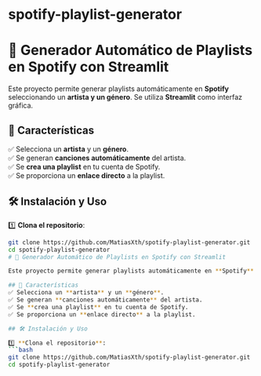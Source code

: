 # spotify-playlist-generator
# 🎵 Generador Automático de Playlists en Spotify con Streamlit

Este proyecto permite generar playlists automáticamente en **Spotify** seleccionando un **artista y un género**. Se utiliza **Streamlit** como interfaz gráfica.

## 🚀 Características
✅ Selecciona un **artista** y un **género**.  
✅ Se generan **canciones automáticamente** del artista.  
✅ Se **crea una playlist** en tu cuenta de Spotify.  
✅ Se proporciona un **enlace directo** a la playlist.  

## 🛠 Instalación y Uso

1️⃣ **Clona el repositorio**:
```bash
git clone https://github.com/MatiasXth/spotify-playlist-generator.git
cd spotify-playlist-generator
# 🎵 Generador Automático de Playlists en Spotify con Streamlit

Este proyecto permite generar playlists automáticamente en **Spotify** seleccionando un **artista y un género**. Se utiliza **Streamlit** como interfaz gráfica.

## 🚀 Características
✅ Selecciona un **artista** y un **género**.  
✅ Se generan **canciones automáticamente** del artista.  
✅ Se **crea una playlist** en tu cuenta de Spotify.  
✅ Se proporciona un **enlace directo** a la playlist.  

## 🛠 Instalación y Uso

1️⃣ **Clona el repositorio**:
```bash
git clone https://github.com/MatiasXth/spotify-playlist-generator.git
cd spotify-playlist-generator

